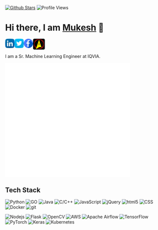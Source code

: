 [![Github Stars](https://img.shields.io/badge/stars-nominate-brightgreen?logo=github&style=plastic)](https://stars.github.com/nominate/)
![Profile Views](https://komarev.com/ghpvc/?username=mukeshmithrakumar&style=plastic&color=orange)

# Hi there, I am [Mukesh](https://www.mukeshmithrakumar.com/) 👋

<a href="https://www.linkedin.com/in/mukesh-mithrakumar/">
  <img align="left" alt="Mukesh | LinkedIn" width="30px" src="https://raw.githubusercontent.com/mukeshmithrakumar/mukeshmithrakumar/master/assets/linkedin.png" />
</a>

<a href="https://twitter.com/MMithrakumar">
  <img align="left" alt="Mukesh | Twitter" width="30px" src="https://raw.githubusercontent.com/mukeshmithrakumar/mukeshmithrakumar/master/assets/twitter.png" />
</a>

<a href="https://www.facebook.com/adhiraiyan/">
  <img align="left" alt="Mukesh | Facebook" width="30px" src="https://raw.githubusercontent.com/mukeshmithrakumar/mukeshmithrakumar/master/assets/facebook.png" />
</a>

<a href="https://www.adhiraiyan.org/">
  <img align="left" alt="Mukesh | Blog" width="38px" src="https://raw.githubusercontent.com/mukeshmithrakumar/mukeshmithrakumar/master/assets/adhiraiyan.png" />
</a>

<br/>
<br/>

I am a Sr. Machine Learning Engineer at IQVIA.

<!---
## Updates

🔭 Pending...

## GitHub Stats 

<img src="https://github-readme-stats.vercel.app/api?username=mukeshmithrakumar&count_private=true&show_icons=true&theme=vue-dark" alt="stats" width="48%" align="right"/>

<img src="https://github-readme-streak-stats.herokuapp.com/?user=mukeshmithrakumar&count_private=true&theme=soft-green" alt="contribution" width="48%" >

<img src="https://github-readme-stats.vercel.app/api/top-langs/?username=mukeshmithrakumar&count_private=true&langs_count=8&theme=dark&hide=jupyter%20notebook,html,css&layout=compact"  alt="langs" width="20%" >

-->

<img align="center" src="/github-metrics.svg" alt="Metrics" width="80%">

## Tech Stack
<p>
  <img alt="Python" src="https://img.shields.io/badge/python-3670A0?style=flat-square&logo=python&logoColor=ffdd54&style=plastic" />
  <img alt="GO" src="https://img.shields.io/badge/go-%2300ADD8.svg?style=flat-square&logo=go&logoColor=white&style=plastic" />
  <img alt="Java" src="https://img.shields.io/badge/Java-ED8B00?style=flat-square&logo=java&logoColor=white&style=plastic" />
  <img alt="C/C++" src="https://img.shields.io/badge/C%2B%2B-00599C?style=flat-square&logo=c%2B%2B&logoColor=white&style=plastic" />
  <img alt="JavaScript" src="https://img.shields.io/badge/JavaScript%20-%23F7DF1E.svg?style=flat-square&logo=javascript&logoColor=black&style=plastic" />
  <img alt="jQuery" src="https://img.shields.io/badge/jquery-%230769AD.svg?style=flat-square&logo=jquery&logoColor=white&style=plastic" />
  <img alt="html5" src="https://img.shields.io/badge/-HTML5-E34F26?style=flat-square&logo=html5&logoColor=white&style=plastic" />
  <img alt="CSS" src="https://img.shields.io/badge/CSS%20-%231572B6.svg?style=flat-square&logo=css3&logoColor=white&style=plastic" />
  <img alt="Docker" src="https://img.shields.io/badge/-Docker-46a2f1?style=flat-square&logo=docker&logoColor=white&style=plastic" />
  <img alt="git" src="https://img.shields.io/badge/-Git-F05032?style=flat-square&logo=git&logoColor=white&style=plastic" />
</p>

<p>
  <img alt="Nodejs" src="https://img.shields.io/badge/-Nodejs-43853d?style=flat-square&logo=Node.js&logoColor=white&style=plastic" />
  <img alt="Flask" src="https://img.shields.io/badge/flask-%23000.svg?style=flat-square&logo=flask&logoColor=white&style=plastic" />
  <img alt="OpenCV" src="https://img.shields.io/badge/opencv-%23white.svg?style=flat-square&logo=opencv&logoColor=white&style=plastic" />
  <img alt="AWS" src="https://img.shields.io/badge/AWS-%23FF9900.svg?style=flat-square&logo=amazon-aws&logoColor=white&style=plastic" />
  <img alt="Apache Airflow" src="https://img.shields.io/badge/Apache%20Airflow-017CEE?style=flat-square&logo=Apache%20Airflow&logoColor=white&style=plastic" />
  <img alt="TensorFlow" src="https://img.shields.io/badge/TensorFlow-%23FF6F00.svg?style=flat-square&logo=TensorFlow&logoColor=white&style=plastic" />
  <img alt="PyTorch" src="https://img.shields.io/badge/PyTorch-%23EE4C2C.svg?style=flat-square&logo=PyTorch&logoColor=white&style=plastic" />
  <img alt="Keras" src="https://img.shields.io/badge/Keras-%23D00000.svg?style=flat-square&logo=Keras&logoColor=white&style=plastic" />
  <img alt="Kubernetes" src="https://img.shields.io/badge/kubernetes-%23326ce5.svg?style=flat-square&logo=kubernetes&logoColor=white&style=plastic" />
</p>
